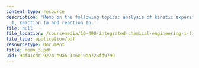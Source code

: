 ```yaml
---
content_type: resource
description: 'Memo on the following topics: analysis of kinetic experiments for reaction
  1, reaction Ia and reaction Ib.'
file: null
file_location: /coursemedia/10-490-integrated-chemical-engineering-i-fall-2006/9bf41cdd927be9a61c6e0aa723fd0799_memo_3.pdf
file_type: application/pdf
resourcetype: Document
title: memo_3.pdf
uid: 9bf41cdd-927b-e9a6-1c6e-0aa723fd0799
---
```

